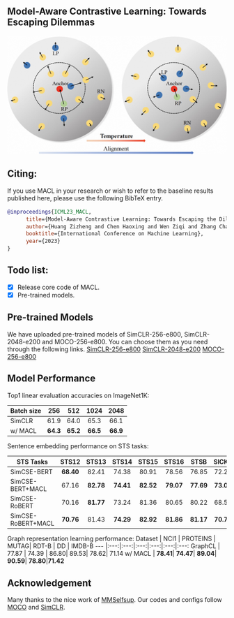 ## Model-Aware Contrastive Learning: Towards Escaping Dilemmas

![](fig1.jpeg)

## Citing:
If you use MACL in your research or wish to refer to the baseline results published here, please use the following BibTeX entry.

```BibTeX
@inproceedings{ICML23_MACL,
      title={Model-Aware Contrastive Learning: Towards Escaping the Dilemmas},
      author={Huang Zizheng and Chen Haoxing and Wen Ziqi and Zhang Chao and Li Huaxiong and Wang Bo and Chen Chunlin},
      booktitle={International Conference on Machine Learning},
      year={2023}
}
```


## Todo list:
- [x] Release core code of MACL.
- [x] Pre-trained models.

## Pre-trained Models
We have uploaded pre-trained models of SimCLR-256-e800, SimCLR-2048-e200 and MOCO-256-e800. You can choose them as you need through the following links.
[SimCLR-256-e800](https://huggingface.co/HaoxingChen/MACL_ICML23/tree/main/simclr_256_e800)
[SimCLR-2048-e200](https://huggingface.co/HaoxingChen/MACL_ICML23/tree/main/simclr_2048_e200)
[MOCO-256-e800](https://huggingface.co/HaoxingChen/MACL_ICML23/tree/main/moco_256_e800_t15a05A02)

## Model Performance
Top1 linear evaluation accuracies on ImageNet1K:

Batch size | 256 | 512 | 1024 | 2048
--- |:---:|:---:|:---:|:---:
SimCLR | 61.9 | 64.0 | 65.3 | 66.1 
w/ MACL |  **64.3**| **65.2** | **66.5** | **66.9**

Sentence embedding performance on STS tasks:

STS Tasks | STS12| STS13 | STS14 | STS15 | STS16 | STSB  | SICKR | Avg. 
--- |:---:|:---:|:---:|:---:|:---:|:---:|:---:|:---:
SimCSE-BERT | **68.40** | 82.41  | 74.38  | 80.91  | 78.56  |76.85  | 72.23  | 76.25  
SimCSE-BERT+MACL | 67.16 | **82.78** | **74.41**| **82.52**| **79.07**| **77.69**| **73.00**| **76.66**
SimCSE-RoBERT | 70.16  | **81.77** | 73.24  | 81.36 | 80.65 | 80.22 | 68.56 | 76.57 
SimCSE-RoBERT+MACL|**70.76** | 81.43  |**74.29** |**82.92** |**81.86** |**81.17** |**70.70**|**77.59**

Graph representation learning performance:
Dataset | NCI1  | PROTEINS | MUTAG| RDT-B | DD | IMDB-B
--- |:---:|:---:|:---:|:---:|:---:|:---:
GraphCL | 77.87 | 74.39 | 86.80| 89.53| 78.62| 71.14
w/ MACL | **78.41**| **74.47**| **89.04**| **90.59**| **78.80**|**71.42**



## Acknowledgement
Many thanks to the nice work of [MMSelfsup](https://github.com/open-mmlab/mmselfsup). Our codes and configs follow [MOCO](https://github.com/facebookresearch/moco) and [SimCLR](https://github.com/google-research/simclr).
